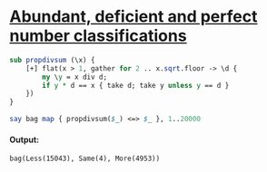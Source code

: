 [1]: https://rosettacode.org/wiki/Abundant,_deficient_and_perfect_number_classifications

# [Abundant, deficient and perfect number classifications][1]

```perl
sub propdivsum (\x) {
    [+] flat(x > 1, gather for 2 .. x.sqrt.floor -> \d {
        my \y = x div d;
        if y * d == x { take d; take y unless y == d }
    })
}
 
say bag map { propdivsum($_) <=> $_ }, 1..20000
```

#### Output:
```
bag(Less(15043), Same(4), More(4953))
```